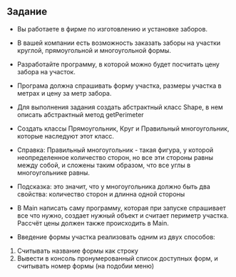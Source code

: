 ## Задание
* Вы работаете в фирме по изготовлению и установке заборов.
* В вашей компании есть возможность заказать заборы на участки круглой, прямоугольной и многоугольной формы. 
* Разработайте программу, в которой можно будет посчитать цену забора на участок.
* Програма должна спрашивать форму участка, размеры участка в метрах и цену за метр забора.

* Для выполнения задания создать абстрактный класс Shape, в нем описать абстрактный метод getPerimeter
* Создать классы Прямоугольник, Круг и Правильный многоугольник, которые наследуют этот класс.

* Справка: Правильный многоугольник - такая фигура, у которой неопределенное
  количество сторон, но все эти стороны равны между собой, и сложены таким образом, что все углы
  в многоугольнике равны.
* Подсказка: это значит, что у многоугольника должно быть два свойства: количество сторон и длинна одной стороны

* В Main написать саму программу, которая при запуске спрашивает все что нужно, создает нужный объект и считает
  периметр участка. Рассчёт цены должен также происходить в Main.
* Введение формы участка реализовать одним из двух способов:
1. Считывать название формы как строку
2. Вывести в консоль пронумерованный список доступных форм, и считывать номер формы (на подобии меню)